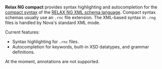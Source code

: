 **Relax NG compact** provides syntax highlighting and autocompletion for the [compact syntax](https://relaxng.org/compact) of the [RELAX NG XML schema language](https://relaxng.org). Compact syntax schemas usually use an `.rnc` file extension. The XML-based syntax in `.rng` files is handled by Nova's standard XML mode.

Current features:

- Syntax highlighting for `.rnc` files.
- Autocompletion for keywords, built-in XSD datatypes, and grammar definitions.

At the moment, annotations are not supported.
